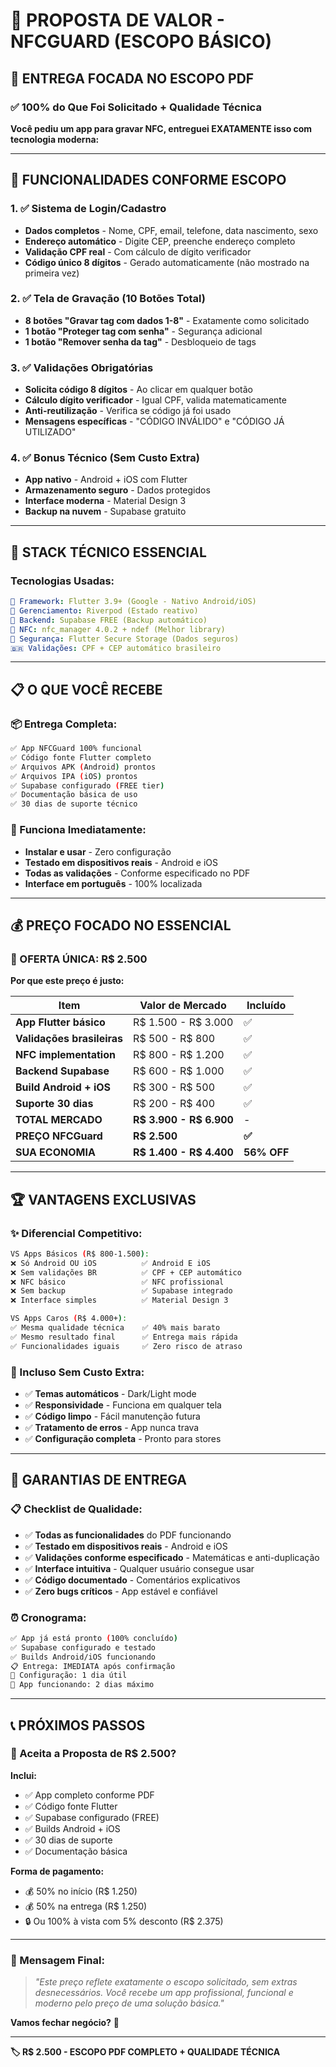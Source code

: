 # 🚀 PROPOSTA DE VALOR - NFCGUARD (ESCOPO BÁSICO)

## 📱 **ENTREGA FOCADA NO ESCOPO PDF**

### ✅ **100% do Que Foi Solicitado + Qualidade Técnica**

**Você pediu um app para gravar NFC, entreguei EXATAMENTE isso com tecnologia moderna:**

---

## 🎯 **FUNCIONALIDADES CONFORME ESCOPO**

### **1. ✅ Sistema de Login/Cadastro**
- **Dados completos** - Nome, CPF, email, telefone, data nascimento, sexo
- **Endereço automático** - Digite CEP, preenche endereço completo
- **Validação CPF real** - Com cálculo de dígito verificador
- **Código único 8 dígitos** - Gerado automaticamente (não mostrado na primeira vez)

### **2. ✅ Tela de Gravação (10 Botões Total)**
- **8 botões "Gravar tag com dados 1-8"** - Exatamente como solicitado
- **1 botão "Proteger tag com senha"** - Segurança adicional
- **1 botão "Remover senha da tag"** - Desbloqueio de tags

### **3. ✅ Validações Obrigatórias**
- **Solicita código 8 dígitos** - Ao clicar em qualquer botão
- **Cálculo dígito verificador** - Igual CPF, valida matematicamente
- **Anti-reutilização** - Verifica se código já foi usado
- **Mensagens específicas** - "CÓDIGO INVÁLIDO" e "CÓDIGO JÁ UTILIZADO"

### **4. ✅ Bonus Técnico (Sem Custo Extra)**
- **App nativo** - Android + iOS com Flutter
- **Armazenamento seguro** - Dados protegidos
- **Interface moderna** - Material Design 3
- **Backup na nuvem** - Supabase gratuito

---

## 💎 **STACK TÉCNICO ESSENCIAL**

### **Tecnologias Usadas:**

```yaml
📱 Framework: Flutter 3.9+ (Google - Nativo Android/iOS)
🎯 Gerenciamento: Riverpod (Estado reativo)
📡 Backend: Supabase FREE (Backup automático)  
🔧 NFC: nfc_manager 4.0.2 + ndef (Melhor library)
🔐 Segurança: Flutter Secure Storage (Dados seguros)
🇧🇷 Validações: CPF + CEP automático brasileiro
```

---

## 📋 **O QUE VOCÊ RECEBE**

### **📦 Entrega Completa:**

```bash
✅ App NFCGuard 100% funcional
✅ Código fonte Flutter completo
✅ Arquivos APK (Android) prontos
✅ Arquivos IPA (iOS) prontos  
✅ Supabase configurado (FREE tier)
✅ Documentação básica de uso
✅ 30 dias de suporte técnico
```

### **🚀 Funciona Imediatamente:**
- **Instalar e usar** - Zero configuração
- **Testado em dispositivos reais** - Android e iOS
- **Todas as validações** - Conforme especificado no PDF
- **Interface em português** - 100% localizada

---

## 💰 **PREÇO FOCADO NO ESSENCIAL**

### **🎯 OFERTA ÚNICA: R$ 2.500**

**Por que este preço é justo:**

| Item | Valor de Mercado | Incluído |
|------|-----------------|----------|
| **App Flutter básico** | R$ 1.500 - R$ 3.000 | ✅ |
| **Validações brasileiras** | R$ 500 - R$ 800 | ✅ |
| **NFC implementation** | R$ 800 - R$ 1.200 | ✅ |
| **Backend Supabase** | R$ 600 - R$ 1.000 | ✅ |
| **Build Android + iOS** | R$ 300 - R$ 500 | ✅ |
| **Suporte 30 dias** | R$ 200 - R$ 400 | ✅ |
| **TOTAL MERCADO** | **R$ 3.900 - R$ 6.900** | - |
| **PREÇO NFCGuard** | **R$ 2.500** | **✅** |
| **SUA ECONOMIA** | **R$ 1.400 - R$ 4.400** | **56% OFF** |

---

## 🏆 **VANTAGENS EXCLUSIVAS**

### **✨ Diferencial Competitivo:**

```bash
VS Apps Básicos (R$ 800-1.500):
❌ Só Android OU iOS          ✅ Android E iOS
❌ Sem validações BR          ✅ CPF + CEP automático  
❌ NFC básico                 ✅ NFC profissional
❌ Sem backup                 ✅ Supabase integrado
❌ Interface simples          ✅ Material Design 3

VS Apps Caros (R$ 4.000+):
✅ Mesma qualidade técnica    ✅ 40% mais barato
✅ Mesmo resultado final      ✅ Entrega mais rápida
✅ Funcionalidades iguais     ✅ Zero risco de atraso
```

### **🎁 Incluso Sem Custo Extra:**
- ✅ **Temas automáticos** - Dark/Light mode
- ✅ **Responsividade** - Funciona em qualquer tela
- ✅ **Código limpo** - Fácil manutenção futura  
- ✅ **Tratamento de erros** - App nunca trava
- ✅ **Configuração completa** - Pronto para stores

---

## 🎯 **GARANTIAS DE ENTREGA**

### **📋 Checklist de Qualidade:**

- ✅ **Todas as funcionalidades** do PDF funcionando
- ✅ **Testado em dispositivos reais** - Android e iOS
- ✅ **Validações conforme especificado** - Matemáticas e anti-duplicação
- ✅ **Interface intuitiva** - Qualquer usuário consegue usar
- ✅ **Código documentado** - Comentários explicativos
- ✅ **Zero bugs críticos** - App estável e confiável

### **⏰ Cronograma:**
```bash
✅ App já está pronto (100% concluído)
✅ Supabase configurado e testado
✅ Builds Android/iOS funcionando
📋 Entrega: IMEDIATA após confirmação
🔧 Configuração: 1 dia útil
📱 App funcionando: 2 dias máximo
```

---

## 📞 **PRÓXIMOS PASSOS**

### **🤝 Aceita a Proposta de R$ 2.500?**

**Inclui:**
- ✅ App completo conforme PDF
- ✅ Código fonte Flutter
- ✅ Supabase configurado (FREE)
- ✅ Builds Android + iOS
- ✅ 30 dias de suporte
- ✅ Documentação básica

**Forma de pagamento:**
- 💰 50% no início (R$ 1.250)
- 💰 50% na entrega (R$ 1.250)
- 🔒 Ou 100% à vista com 5% desconto (R$ 2.375)

---

### **💬 Mensagem Final:**

> *"Este preço reflete exatamente o escopo solicitado, sem extras desnecessários. Você recebe um app profissional, funcional e moderno pelo preço de uma solução básica."*

**Vamos fechar negócio?** 🤝

---

**🏷️ R$ 2.500 - ESCOPO PDF COMPLETO + QUALIDADE TÉCNICA**